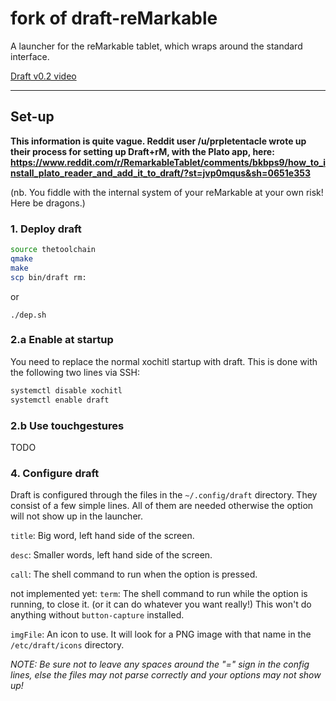 # fork of draft-reMarkable
A launcher for the reMarkable tablet, which wraps around the standard interface.

[Draft v0.2 video](https://www.youtube.com/watch?v=VEngMK54SV4)

* * *

## Set-up

**This information is quite vague. Reddit user /u/prpletentacle wrote up their process for setting up Draft+rM, with the Plato app, here: https://www.reddit.com/r/RemarkableTablet/comments/bkbps9/how_to_install_plato_reader_and_add_it_to_draft/?st=jvp0mqus&sh=0651e353**

(nb. You fiddle with the internal system of your reMarkable at your own risk! Here be dragons.)

### 1. Deploy draft
```bash
source thetoolchain
qmake
make
scp bin/draft rm:
```
or
```
./dep.sh
```

### 2.a Enable at startup
You need to replace the normal xochitl startup with draft. This is done with the following two lines via SSH:

```bash
systemctl disable xochitl
systemctl enable draft
```

### 2.b Use touchgestures
TODO



### 4. Configure draft

Draft is configured through the files in the `~/.config/draft` directory. They consist of a few simple lines. All of them are needed otherwise the option will not show up in the launcher.

`title`: Big word, left hand side of the screen.

`desc`: Smaller words, left hand side of the screen.

`call`: The shell command to run when the option is pressed.

not implemented yet:
`term`: The shell command to run while the option is running, to close it. (or it can do whatever you want really!) This won't do anything without `button-capture` installed.

`imgFile`: An icon to use. It will look for a PNG image with that name in the `/etc/draft/icons` directory.

*NOTE: Be sure not to leave any spaces around the "=" sign in the config lines, else the files may not parse correctly and your options may not show up!*
